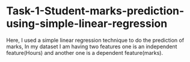 # Task-1-Student-marks-prediction-using-simple-linear-regression

Here, I used a simple linear regression technique to do the prediction of marks, In my dataset I am having two features one is an independent feature(Hours) and another one is a dependent feature(marks).
